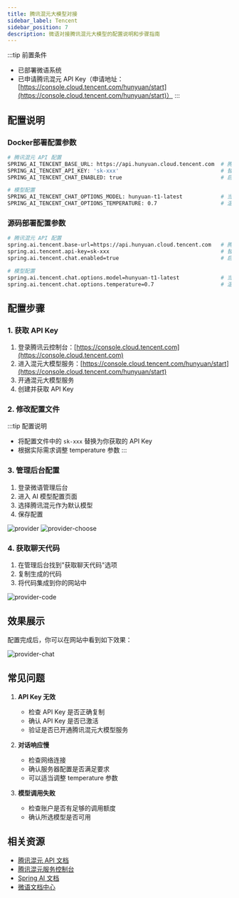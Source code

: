 ```yaml
---
title: 腾讯混元大模型对接
sidebar_label: Tencent
sidebar_position: 7
description: 微语对接腾讯混元大模型的配置说明和步骤指南
---
```


:::tip 前置条件

- 已部署微语系统
- 已申请腾讯混元 API Key（申请地址：[https://console.cloud.tencent.com/hunyuan/start](https://console.cloud.tencent.com/hunyuan/start)）
:::

## 配置说明

### Docker部署配置参数

```bash
# 腾讯混元 API 配置
SPRING_AI_TENCENT_BASE_URL: https://api.hunyuan.cloud.tencent.com  # 腾讯混元 API 基础地址
SPRING_AI_TENCENT_API_KEY: 'sk-xxx'                                # 替换为你的腾讯混元 API Key
SPRING_AI_TENCENT_CHAT_ENABLED: true                               # 启用腾讯混元对话功能

# 模型配置
SPRING_AI_TENCENT_CHAT_OPTIONS_MODEL: hunyuan-t1-latest            # 当前支持的模型：hunyuan-t1-latest
SPRING_AI_TENCENT_CHAT_OPTIONS_TEMPERATURE: 0.7                    # 温度参数，控制输出的随机性，范围 0-1
```

### 源码部署配置参数

```bash
# 腾讯混元 API 配置
spring.ai.tencent.base-url=https://api.hunyuan.cloud.tencent.com   # 腾讯混元 API 基础地址
spring.ai.tencent.api-key=sk-xxx                                   # 替换为你的腾讯混元 API Key
spring.ai.tencent.chat.enabled=true                                # 启用腾讯混元对话功能

# 模型配置
spring.ai.tencent.chat.options.model=hunyuan-t1-latest             # 当前支持的模型：hunyuan-t1-latest
spring.ai.tencent.chat.options.temperature=0.7                     # 温度参数，控制输出的随机性，范围 0-1
```

## 配置步骤

### 1. 获取 API Key

1. 登录腾讯云控制台：[https://console.cloud.tencent.com](https://console.cloud.tencent.com)
2. 进入混元大模型服务：[https://console.cloud.tencent.com/hunyuan/start](https://console.cloud.tencent.com/hunyuan/start)
3. 开通混元大模型服务
4. 创建并获取 API Key

### 2. 修改配置文件

:::tip 配置说明

- 将配置文件中的 `sk-xxx` 替换为你获取的 API Key
- 根据实际需求调整 temperature 参数
:::

### 3. 管理后台配置

1. 登录微语管理后台
2. 进入 AI 模型配置页面
3. 选择腾讯混元作为默认模型
4. 保存配置

![provider](/img/deploy/provider/provider.png)
![provider-choose](/img/deploy/provider/provider-choose.png)

### 4. 获取聊天代码

1. 在管理后台找到"获取聊天代码"选项
2. 复制生成的代码
3. 将代码集成到你的网站中

![provider-code](/img/deploy/provider/provider-code.png)

## 效果展示

配置完成后，你可以在网站中看到如下效果：

![provider-chat](/img/deploy/provider/provider-chat.png)

## 常见问题

1. **API Key 无效**
   - 检查 API Key 是否正确复制
   - 确认 API Key 是否已激活
   - 验证是否已开通腾讯混元大模型服务

2. **对话响应慢**
   - 检查网络连接
   - 确认服务器配置是否满足要求
   - 可以适当调整 temperature 参数

3. **模型调用失败**
   - 检查账户是否有足够的调用额度
   - 确认所选模型是否可用

## 相关资源

- [腾讯混元 API 文档](https://cloud.tencent.com/document/product/1729/111007)
- [腾讯混元服务控制台](https://console.cloud.tencent.com/hunyuan/start)
- [Spring AI 文档](https://docs.spring.io/spring-ai/reference/)
- [微语文档中心](/docs/intro)
